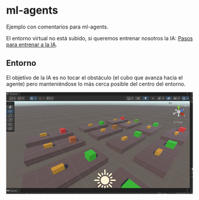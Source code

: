 # ml-agents

Ejemplo con comentarios para ml-agents.

El entorno virtual no está subido, si queremos entrenar nosotros la IA: [Pasos para entrenar a la IA](https://github.com/videojuegos-abastos/PRIA/blob/main/te/t5_ml_agents.md#pasos-a-seguir-para-utilizar-ml-agents).

## Entorno

El objetivo de la IA es no tocar el obstáculo (el cubo que avanza hacia el agente) pero manteniéndose lo más cerca posible del centro del entorno.

<p align="center">
  <img src="img/captura.PNG" />
</p>
